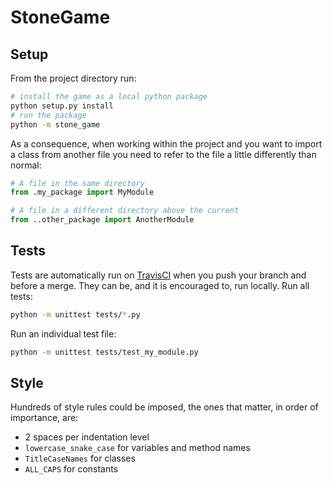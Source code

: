 # StoneGame


## Setup

From the project directory run:

```sh
# install the game as a local python package
python setup.py install
# run the package
python -m stone_game
```

As a consequence, when working within the project and you want to import a class from another file you need to refer to the file a little differently than normal:

```py
# A file in the same directory
from .my_package import MyModule

# A file in a different directory above the current
from ..other_package import AnotherModule
```

## Tests

Tests are automatically run on [TravisCI](https://travis-ci.com/tristaaan/StoneGame) when you push your branch and before a merge. They can be, and it is encouraged to, run locally. Run all tests:

```sh
python -m unittest tests/*.py
```

Run an individual test file:

```sh
python -m unittest tests/test_my_module.py
```

## Style

Hundreds of style rules could be imposed, the ones that matter, in order of importance, are:

- 2 spaces per indentation level
- `lowercase_snake_case` for variables and method names
- `TitleCaseNames` for classes
- `ALL_CAPS` for constants

